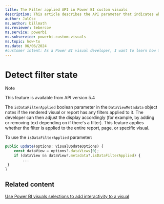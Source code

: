 ```yaml
---
title: The Filter applied API in Power BI custom visuals
description: This article describes the API parameter that indicates whether or not a filter is applied to a visual.
author: JulCsc
ms.author: billmath
ms.reviewer: tebercov 
ms.service: powerbi
ms.subservice: powerbi-custom-visuals
ms.topic: how-to
ms.date: 06/06/2024
#customer intent: As a Power BI visual developer, I want to learn how to detect if a filter is applied to a visual so that I can adjust the display accordingly.
---
```


# Detect filter state

> [!NOTE]
> This feature is available from API version 5.4

The `isDataFilterApplied` boolean parameter in the `DataViewMetadata` object notes if the rendered visual or report has any filters applied to it. The developer can then adjust the display accordingly (for example, by adding or removing text depending on if there's a filter). This feature applies whether the filter is applied to the entire report, page, or specific visual.

To use the `isDataFilterApplied` parameter:

```typescript
public update(options: VisualUpdateOptions) {
    const dataView = options?.dataViews[0]; 
    if (dataView && dataView?.metadata?.isDataFilterApplied) {
        ...
 }
}
```

## Related content

[Use Power BI visuals selections to add interactivity to a visual](selection-api.md)
